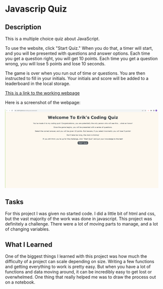 # Javascrip Quiz

## Description

This is a multiple choice quiz about JavaScript.

To use the website, click "Start Quiz." When you do that, a timer will start, and you will be presented with questions and answer options. Each time you get a question right, you will get 10 points. Each time you get a question wrong, you will lose 5 points and lose 10 seconds.

The game is over when you run out of time or questions. You are then instructed to fill in your initials. Your initials and score will be added to a leaderboard in the local storage.

[This is a link to the working webpage](https://erik814.github.io/coding-quiz-javascript/)

Here is a screenshot of the webpage:

![Screenshot](./assets/Screenshot%20(7).png)


## Tasks

For this project I was given no started code. I did a little bit of html and css, but the vast majority of the work was done in javascript. This project was definitely a challenge. There were a lot of moving parts to manage, and a lot of changing variables.

## What I Learned

One of the biggest things I learned with this project was how much the difficulty of a project can scale depending on size. Writing a few functions and getting everything to work is pretty easy. But when you have a lot of functions and data moving around, it can be incredibly easy to get lost or overwhelmed. One thing that really helped me was to draw the process out on a notebook.